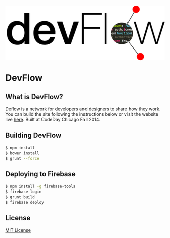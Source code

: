 
<img align="center" src="app/images/logo.png"></img><br>

DevFlow
==============

## What is DevFlow?
Deflow is a network for developers and designers to share how they work. You can build the site following the instructions below or visit the website live [here](https://devflow.firebaseapp.com). Built at CodeDay Chicago Fall 2014.

## Building DevFlow
```sh
$ npm install
$ bower install
$ grunt --force
```

## Deploying to Firebase
```sh
$ npm install -g firebase-tools
$ firebase login
$ grunt build
$ firebase deploy
```

## License
[MIT License](LICENSE)
